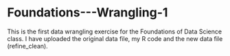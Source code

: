 # Foundations---Wrangling-1
This is the first data wrangling exercise for the Foundations of Data Science class.  I have uploaded the original data file, my R code and the new data file (refine_clean).
